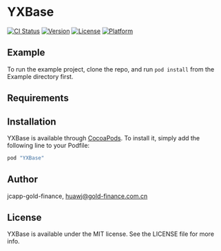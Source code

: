 # YXBase

[![CI Status](http://img.shields.io/travis/jcapp-gold-finance/YXBase.svg?style=flat)](https://travis-ci.org/jcapp-gold-finance/YXBase)
[![Version](https://img.shields.io/cocoapods/v/YXBase.svg?style=flat)](http://cocoapods.org/pods/YXBase)
[![License](https://img.shields.io/cocoapods/l/YXBase.svg?style=flat)](http://cocoapods.org/pods/YXBase)
[![Platform](https://img.shields.io/cocoapods/p/YXBase.svg?style=flat)](http://cocoapods.org/pods/YXBase)

## Example

To run the example project, clone the repo, and run `pod install` from the Example directory first.

## Requirements

## Installation

YXBase is available through [CocoaPods](http://cocoapods.org). To install
it, simply add the following line to your Podfile:

```ruby
pod "YXBase"
```

## Author

jcapp-gold-finance, huawj@gold-finance.com.cn

## License

YXBase is available under the MIT license. See the LICENSE file for more info.
